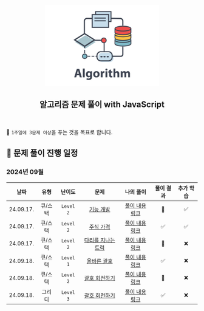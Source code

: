[//]: # 'URL 변수 정의'
[func-dev]: https://school.programmers.co.kr/learn/courses/30/lessons/42586
[func-dev-sol]: https://github.com/candymask0712/algorithm-with-js/blob/main/stack_queue/pro_lv2_function-development.js
[stock-price]: https://school.programmers.co.kr/learn/courses/30/lessons/42584
[stock-price-sol]: https://github.com/candymask0712/algorithm-with-js/blob/main/stack_queue/pro_lv2_stock-price.js
[truck-bridge]: https://school.programmers.co.kr/learn/courses/30/lessons/42583
[truck-bridge-sol]: https://github.com/candymask0712/algorithm-with-js/blob/main/stack_queue/pro_lv2_trucks-crossing-bridge.js
[correct-brackets]: https://school.programmers.co.kr/learn/courses/30/lessons/12909
[correct-brackets-sol]: https://github.com/candymask0712/algorithm-with-js/blob/main/pro_lv1_correct-brackets.js
[rotate-brackets]: https://school.programmers.co.kr/learn/courses/30/lessons/76502
[rotate-brackets-sol]: https://github.com/candymask0712/algorithm-with-js/blob/main/pro_lv1_correct-brackets.js
[number-game]: https://school.programmers.co.kr/learn/courses/30/lessons/12987
[number-game-sol]: https://github.com/candymask0712/algorithm-with-js/blob/main/pro_lv3_number-game.js

<div align="center">
  <br />
  <img src="./assets/algorithm.png" alt="Algorithm" width="300px" />
  <br />
  <h2>알고리즘 문제 풀이 with JavaScript</h2>
  <br />
</div>

🎯 `1주일에 3문제 이상`을 푸는 것을 목표로 합니다.

## 📅 문제 풀이 진행 일정

### 2024년 09월

| 날짜       | 유형    | 난이도    | 문제                                | 나의 풀이                              | 풀이 결과 | 추가 학습 |
|:----------:|:-------:|:---------:|:-----------------------------------:|:--------------------------------------:|:---------:|:---------:|
| 24.09.17.  | 큐/스택 | `Level 2` | [기능 개발][func-dev]               | [풀이 내용 링크][func-dev-sol]         | 🚸        | ✅        |
| 24.09.17.  | 큐/스택 | `Level 2` | [주식 가격][stock-price]            | [풀이 내용 링크][stock-price-sol]      | ✅        | ✅        |
| 24.09.17.  | 큐/스택 | `Level 2` | [다리를 지나는 트럭][truck-bridge]  | [풀이 내용 링크][truck-bridge-sol]     | 🚸        | ❌        |
| 24.09.18.  | 큐/스택 | `Level 1` | [올바른 괄호][correct-brackets]     | [풀이 내용 링크][correct-brackets-sol] | ✅        | ❌        |
| 24.09.18.  | 큐/스택 | `Level 2` | [괄호 회전하기][rotate-brackets]    | [풀이 내용 링크][rotate-brackets-sol]  | 🚸        | ❌        |
| 24.09.18.  | 그리디  | `Level 3` | [괄호 회전하기][number-game]        | [풀이 내용 링크][number-game-sol]      | ✅        | ❌        |